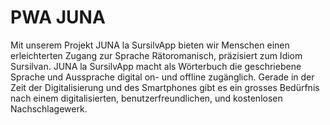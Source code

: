 # PWA JUNA

Mit unserem Projekt JUNA la SursilvApp bieten wir Menschen einen erleichterten Zugang zur Sprache Rätoromanisch, präzisiert zum Idiom Sursilvan. JUNA la SursilvApp macht als Wörterbuch die geschriebene Sprache und Aussprache digital on- und offline zugänglich. Gerade in der Zeit der Digitalisierung und des Smartphones gibt es ein grosses Bedürfnis nach einem digitalisierten, benutzerfreundlichen, und kostenlosen Nachschlagewerk.
